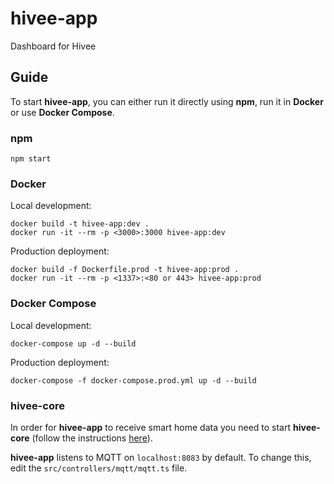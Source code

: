 # hivee-app

Dashboard for Hivee

## Guide

To start **hivee-app**, you can either run it directly using **npm**, run it in **Docker** or use **Docker Compose**.

### npm

```
npm start
```

### Docker

Local development:
```
docker build -t hivee-app:dev .
docker run -it --rm -p <3000>:3000 hivee-app:dev
```

Production deployment:
```
docker build -f Dockerfile.prod -t hivee-app:prod .
docker run -it --rm -p <1337>:<80 or 443> hivee-app:prod
```

### Docker Compose

Local development:
```
docker-compose up -d --build
```

Production deployment:
```
docker-compose -f docker-compose.prod.yml up -d --build
```

### hivee-core

In order for **hivee-app** to receive smart home data you need to start **hivee-core** (follow the instructions [here](https://github.com/tobiasbrodd/hivee-core)).

**hivee-app** listens to MQTT on `localhost:8083` by default. To change this, edit the `src/controllers/mqtt/mqtt.ts` file.
